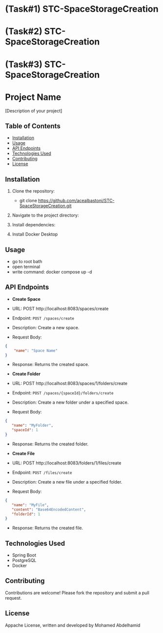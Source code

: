 # (Task#1)  STC-SpaceStorageCreation
# (Task#2)  STC-SpaceStorageCreation
# (Task#3)  STC-SpaceStorageCreation

# Project Name

[Description of your project]

## Table of Contents

- [Installation](#installation)
- [Usage](#usage)
- [API Endpoints](#api-endpoints)
- [Technologies Used](#technologies-used)
- [Contributing](#contributing)
- [License](#license)

## Installation

1. Clone the repository:

    - git clone https://github.com/acealbastoni/STC-SpaceStorageCreation.git

    
2. Navigate to the project directory:


3. Install dependencies:

4. Install Docker Desktop

## Usage

  - go to root bath 
  - open terminal 
  - write command: docker compose up -d

## API Endpoints

- **Create Space**

- URL: POST http://localhost:8083/spaces/create

- Endpoint: `POST /spaces/create`
- Description: Create a new space.
- Request Body:
 ```json
{
     "name": "Space Name"
}
 ```
- Response: Returns the created space.

- **Create Folder**
- URL: POST http://localhost:8083/spaces/1/folders/create
- Endpoint: `POST /spaces/{spaceId}/folders/create`
- Description: Create a new folder under a specified space.
- Request Body:
 ```json
{
    "name": "MyFolder",
    "spaceId": 1 
}

 ```
- Response: Returns the created folder.

- **Create File**
- URL: POST http://localhost:8083/folders/1/files/create
- Endpoint: `POST /files/create`
- Description: Create a new file under a specified folder.
- Request Body:
 ```json
{
    "name": "MyFile",
    "content": "Base64EncodedContent",
    "folderId": 1
}
 ```
- Response: Returns the created file.

## Technologies Used

- Spring Boot
- PostgreSQL
- Docker

## Contributing

Contributions are welcome! Please fork the repository and submit a pull request.

## License

Appache License, written and developed by Mohamed Abdelhamid


